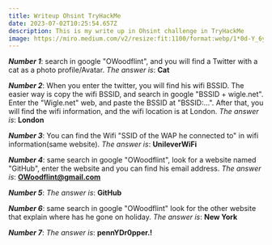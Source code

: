 ```yaml
---
title: Writeup Ohsint TryHackMe
date: 2023-07-02T10:25:54.657Z
description: This is my write up in Ohsint challenge in TryHackMe
image: https://miro.medium.com/v2/resize:fit:1100/format:webp/1*0d-Y_6yV3YVanQh07guu7w.png
---
```

***Number 1***: search in google "OWoodflint", and you will find a Twitter with a cat as a photo profile/Avatar.
*The answer is*: **Cat**


***Number 2***: When you enter the twitter, you will find his wifi BSSID. The easier way is copy the wifi BSSID, and search in google "BSSID + wigle.net". Enter the "Wigle.net" web, and paste the BSSID at "BSSID:...". After that, you will find the wifi information, and the wifi location is at London.
*The answer is*: **London**


***Number 3***: You can find the Wifi "SSID of the WAP he connected to" in wifi information(same website).
*The answer is*: **UnileverWiFi**


***Number 4***: same search in google "OWoodflint", look for a website named "GitHub", enter the website and you can find his email address.
*The answer is*: **OWoodflint@gmail.com**


***Number 5***: 
*The answer is*: **GitHub**


***Number 6***: same search in google "OWoodflint" look for the other website that explain where has he gone on holiday.
*The answer is*: **New York**


***Number 7***: 
*The answer is*: **pennYDr0pper.!**